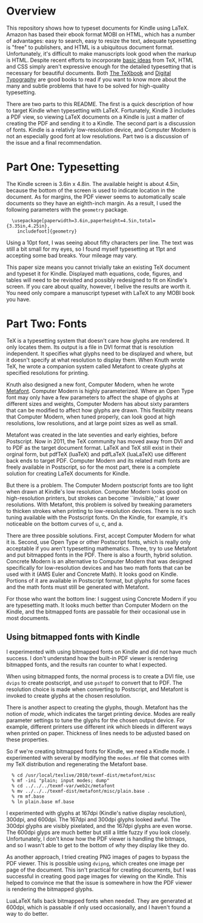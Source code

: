 Overview
===

This repository shows how to typeset documents for Kindle using LaTeX.
Amazon has based their ebook format MOBI on HTML, which has a number
of advantages: easy to search, easy to resize the text, adequate
typesetting is "free" to publishers, and HTML is a ubiquitous
document format.
Unfortunately, it's difficult to make manuscripts look good when
the markup is HTML.
Despite recent efforts to incorporate [basic ideas][js] from TeX,
HTML and CSS simply aren't expressive enough for the detailed
typesetting that is necessary for beautiful documents.
Both [The TeXbook][texbook] and [Digital Typography][dt] are good
books to read if you want to know more about the many and subtle
problems that have to be solved for high-quality typesetting.

[js]: http://www.dirigibleflightcraft.com/kindle/
[texbook]: http://www.amazon.com/TeXbook-Donald-Knuth/dp/0201134489
[dt]: http://www.amazon.com/Digital-Typography-Center-Language-Information/dp/1575860112/ref=sr_1_1?s=books&ie=UTF8&qid=1307270558&sr=1-1

There are two parts to this README.
The first is a quick description of how to target Kindle when
typesetting with LaTeX.
Fortunately, Kindle 3 includes a PDF view, so viewing LaTeX documents
on a Kindle is just a matter of creating the PDF and sending it to
a Kindle.
The second part is a discussion of fonts.
Kindle is a relativly low-resolution device, and Computer Modern
is not an especially good font at low resolutions.
Part two is a discussion of the issue and a final recommendation.

Part One: Typesetting
===

The Kindle screen is 3.6in x 4.8in.
The available height is about 4.5in, because the bottom of the screen
is used to indicate location in the document.
As for margins, the PDF viewer seems to automatically scale documents so 
they have an eighth-inch margin.
As a result, I used the following parameters with the `geometry` package.

	  \usepackage[paperwidth=3.6in,paperheight=4.5in,total={3.35in,4.25in},
	    includefoot]{geometry}

Using a 10pt font, I was seeing about fifty characters per line.
The text was still a bit small for my eyes, so I found myself typesetting 
at 11pt and accepting some bad breaks.
Your mileage may vary.

This paper size means you cannot trivially take an existing TeX
document and typeset it for Kindle.
Displayed math equations, code, figures, and tables will need to
be revisited and possibly redesigned to fit on Kindle's screen.
If you care about quality, however, I belive the results are worth it.
You need only compare a manuscript typeset with LaTeX to any MOBI
book you have.

Part Two: Fonts
===

TeX is a typesetting system that doesn't care how glyphs are rendered.
It only locates them.
Its output is a file in DVI format that is resolution independent.
It specifies what glyphs need to be displayed and where, but it
doesn't specify at what resolution to display them.
When Knuth wrote TeX, he wrote a companion system called Metafont to
create glyphs at specified resolutions for printing.

Knuth also designed a new font, Computer Modern, when he wrote 
[Metafont][mf].
Computer Modern is highly parameterized.
Where an Open Type font may only have a few parameters to affect the
shape of glyphs at different sizes and weights, Computer Modern has
about sixty paramters that can be modified to affect how glyphs are drawn.
This flexibility means that Computer Modern, when tuned properly, can
look good at high resolutions, low resolutions, and at large point sizes
as well as small.

[mf]: http://www.amazon.com/Computers-Typesetting-Metafont-Book/dp/0201134454/ref=sr_1_1?s=books&ie=UTF8&qid=1307273962&sr=1-1

Metafont was created in the late seventies and early eighties, before
Postscript.
Now in 2011, the TeX community has moved away from DVI and to PDF
as the target document format.
LaTeX and TeX still exist in their orginal form, but pdfTeX (luaTeX)
and pdfLaTeX (luaLaTeX) use different back ends to target PDF.
Computer Modern and its related math fonts are freely available in 
Postscript, so for the most part, there is a complete solution for
creating LaTeX documents for Kindle.

But there is a problem.
The Computer Modern postscript fonts are too light when drawn at
Kindle's low resolution.
Computer Modern looks good on high-resolution printers, but strokes
can become ``invisible,'' at lower resolutions.
With Metafont, this problem is solved by tweaking parameters to
thicken strokes when printing to low-resolution devices.
There is no such tuning available with the Postscript fonts.
On the Kindle, for example, it's noticeable on the bottom curves of u,
c, and a.

There are three possible solutions.
First, accept Computer Modern for what it is.
Second, use Open Type or other Postscript fonts, which is really
only acceptable if you aren't typesetting mathematics.
Three, try to use Metafont and put bitmapped fonts in the PDF.
There is also a fourth, hybrid solution.
Concrete Modern is an alternative to Computer Modern that was designed
specifically for low-resolution devices and has two math fonts that
can be used with it (AMS Euler and Concrete Math).
It looks good on Kindle.
Portions of it are available in Postscript format, but glyphs for
some faces and the math fonts must still be generated with Metafont.

For those who want the bottom line: I suggest using Concrete Modern
if you are typesetting math.
It looks much better than Computer Modern on the Kindle, and the
bitmapped fonts are passable for their occasional use in most
documents.

Using bitmapped fonts with Kindle
---

I experimented with using bitmapped fonts on Kindle and did not have
much success.
I don't understand how the built-in PDF viewer is rendering bitmapped
fonts, and the results ran counter to what I expected.

When using bitmapped fonts, the normal process is to create a DVI
file, use `dvips` to create postscript, and use `pstopdf` to convert
that to PDF.
The resolution choice is made when converting to Postscript, and
Metafont is invoked to create glyphs at the chosen resolution.

There is another aspect to creating the glyphs, though.
Metafont has the notion of _mode_, which indicates the target
printing device.
Modes are really parameter settings to tune the glyphs for the
chosen output device.
For example, different printers use different ink which bleeds in
different ways when printed on paper.
Thickness of lines needs to be adjusted based on these properties.

So if we're creating bitmapped fonts for Kindle, we need a Kindle 
mode.
I experimented with several by modifying the `modes.mf` file that
comes with my TeX distribution and regenerating the Metafont 
base.

	  % cd /usr/local/texlive/2010/texmf-dist/metafont/misc
	  % mf -ini "plain; input modes; dump"
	  % cd ../../../texmf-var/web2c/metafont
	  % mv ../../../texmf-dist/metafont/misc/plain.base .
	  % rm mf.base 
	  % ln plain.base mf.base

I experimented with glyphs at 167dpi (Kindle's native display resolution),
300dpi, and 600dpi.
The 167dpi and 300dpi glyphs looked awful.
The 300dpi glyphs are visibly pixelated, and the 167dpi glyphs are
even worse.
The 600dpi glyps are much better but still a little fuzzy if you look 
closely.
Unfortunately, I don't know how the PDF viewer is handling the bitmaps,
and so I wasn't able to get to the bottom of _why_ they display like
they do.

As another approach, I tried creating PNG images of pages to bypass
the PDF viewer.
This is possible using `dvipng`, which creates one image per page
of the document.
This isn't practical for creating documents, but I was successful
in creating good page images for viewing on the Kindle.
This helped to convince me that the issue is somewhere in how the
PDF viewer is rendering the bitmapped glyphs.

LuaLaTeX falls back bitmapped fonts when needed.
They are generated at 600dpi, which is passable if only used
occasionally, and I haven't found a way to do better.

